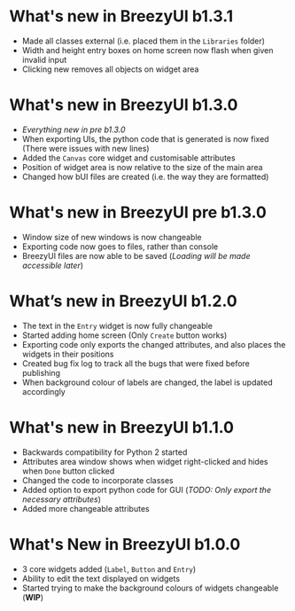 # What's new in BreezyUI b1.3.1
* Made all classes external (i.e. placed them in the `Libraries` folder)
* Width and height entry boxes on home screen now flash when given invalid input
* Clicking new removes all objects on widget area

# What's new in BreezyUI b1.3.0
* _Everything new in pre b1.3.0_
* When exporting UIs, the python code that is generated is now fixed (There were issues with new lines)
* Added the `Canvas` core widget and customisable attributes
* Position of widget area is now relative to the size of the main area
* Changed how bUI files are created (i.e. the way they are formatted)
<!-- TODO in b1.4.0: Make the save dialog start in a directory that ISN'T C: -->

# What's new in BreezyUI pre b1.3.0
* Window size of new windows is now changeable
* Exporting code now goes to files, rather than console
* BreezyUI files are now able to be saved (_Loading will be made accessible later_)

# What’s new in BreezyUI b1.2.0
* The text in the `Entry` widget is now fully changeable
* Started adding home screen (Only `Create` button works)
* Exporting code only exports the changed attributes, and also places the widgets in their positions
* Created bug fix log to track all the bugs that were fixed before publishing
* When background colour of labels are changed, the label is updated accordingly

# What's new in BreezyUI b1.1.0
* Backwards compatibility for Python 2 started
* Attributes area window shows when widget right-clicked and hides when `Done` button clicked
* Changed the code to incorporate classes
* Added option to export python code for GUI (*TODO: Only export the necessary attributes*)
* Added more changeable attributes

# What's New in BreezyUI b1.0.0
* 3 core widgets added (`Label`, `Button` and `Entry`)
* Ability to edit the text displayed on widgets
* Started trying to make the background colours of widgets changeable (**WIP**)
